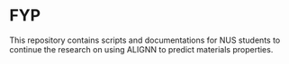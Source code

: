 # FYP
This repository contains scripts and documentations for NUS students to continue the research on using ALIGNN to predict materials properties. 
